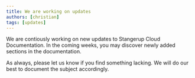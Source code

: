 ```yaml
---
title: We are working on updates
authors: [christian]
tags: [updates]
---
```


We are contiously working on new updates to Stangerup Cloud Documentation. In the coming weeks, you may discover newly added sections in the documentation.

As always, please let us know if you find something lacking. We will do our best to document the subject accordingly.
